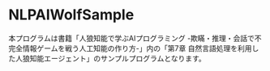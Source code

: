 # NLPAIWolfSample

本プログラムは書籍「人狼知能で学ぶAIプログラミング -欺瞞・推理・会話で不完全情報ゲームを戦う人工知能の作り方-」内の「第7章 自然言語処理を利用した人狼知能エージェント」のサンプルプログラムとなります。

